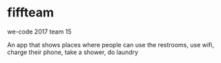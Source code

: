 # fiffteam
we-code 2017 team 15

An app that shows places where people can use the restrooms,
use wifi,
charge their phone,
take a shower,
do laundry

